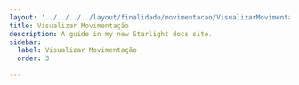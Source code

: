 ```yaml
---
layout: '../../../../layout/finalidade/movimentacao/VisualizarMovimentacaoLayout.mdx'
title: Visualizar Movimentação
description: A guide in my new Starlight docs site.
sidebar:
  label: Visualizar Movimentação
  order: 3
  
---
```



